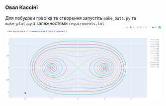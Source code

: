 ### Овал Кассіні 
Для побудови графіка та створення запустіть `make_data.py` та `make_plot.py` з залежностями `requirements.txt`
![Приклад html файлу](https://raw.githubusercontent.com/moxieq/KPI-cgcg-labs/master/L3/blob/master/scre.png)
